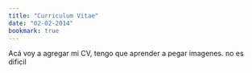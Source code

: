 ```yaml
---
title: "Curriculum Vitae"
date: "02-02-2014"
bookmark: true
---
```


Acá voy a agregar mi CV, tengo que aprender a pegar imagenes. no es dificil
